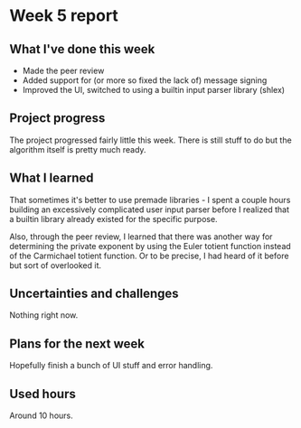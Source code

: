 # Week 5 report

## What I've done this week

- Made the peer review
- Added support for (or more so fixed the lack of) message signing
- Improved the UI, switched to using a builtin input parser library (shlex)

## Project progress

The project progressed fairly little this week. There is still stuff to do but the algorithm itself is pretty much ready.

## What I learned

That sometimes it's better to use premade libraries - I spent a couple hours building an excessively complicated user input parser before I realized that a builtin library already existed for the specific purpose.

Also, through the peer review, I learned that there was another way for determining the private exponent by using the Euler totient function instead of the Carmichael totient function. Or to be precise, I had heard
of it before but sort of overlooked it.

## Uncertainties and challenges

Nothing right now.

## Plans for the next week

Hopefully finish a bunch of UI stuff and error handling.

## Used hours

Around 10 hours.
